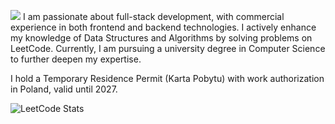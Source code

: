 ![](https://komarev.com/ghpvc/?username=Nurmukhamed7)
I am passionate about full-stack development, with commercial experience in both frontend and backend technologies. I actively enhance my knowledge of Data Structures and Algorithms by solving problems on LeetCode. Currently, I am pursuing a university degree in Computer Science to further deepen my expertise.

I hold a Temporary Residence Permit (Karta Pobytu) with work authorization in Poland, valid until 2027.

![LeetCode Stats](https://leetcode.card.workers.dev/nurmukhamed7?theme=auto&font=source_code_pro&extension=null)
